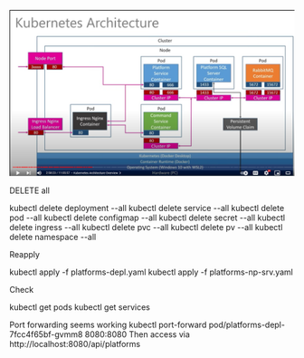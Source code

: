 ![Kubernetes Architecture](./kubernetesArchitecture.png)


DELETE all

kubectl delete deployment --all
kubectl delete service --all
kubectl delete pod --all
kubectl delete configmap --all
kubectl delete secret --all
kubectl delete ingress --all
kubectl delete pvc --all
kubectl delete pv --all
kubectl delete namespace --all


Reapply

kubectl apply -f platforms-depl.yaml
kubectl apply -f platforms-np-srv.yaml


Check

kubectl get pods 
kubectl get services 

Port forwarding seems working
kubectl port-forward pod/platforms-depl-7fcc4f65bf-gvmm8 8080:8080
Then access via http://localhost:8080/api/platforms

